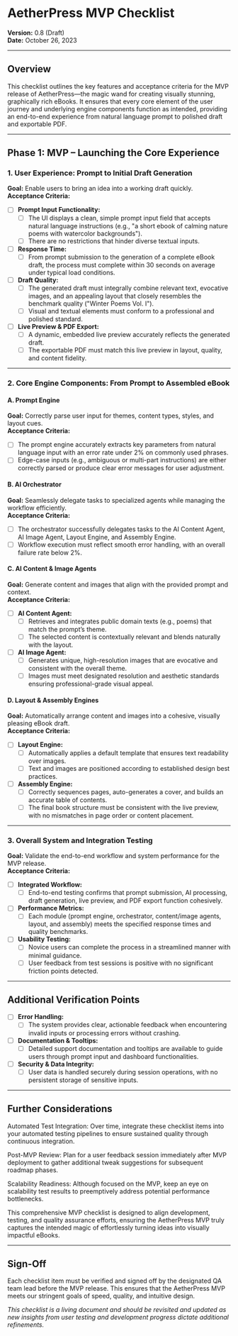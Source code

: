 # AetherPress MVP Checklist

**Version:** 0.8 (Draft)  
**Date:** October 26, 2023

---

## Overview

This checklist outlines the key features and acceptance criteria for the MVP release of AetherPress—the magic wand for creating visually stunning, graphically rich eBooks. It ensures that every core element of the user journey and underlying engine components function as intended, providing an end-to-end experience from natural language prompt to polished draft and exportable PDF.

---

## Phase 1: MVP – Launching the Core Experience

### 1. User Experience: Prompt to Initial Draft Generation

**Goal:** Enable users to bring an idea into a working draft quickly.  
**Acceptance Criteria:**
- [ ] **Prompt Input Functionality:**  
  - [ ] The UI displays a clean, simple prompt input field that accepts natural language instructions (e.g., "a short ebook of calming nature poems with watercolor backgrounds").
  - [ ] There are no restrictions that hinder diverse textual inputs.
  
- [ ] **Response Time:**  
  - [ ] From prompt submission to the generation of a complete eBook draft, the process must complete within 30 seconds on average under typical load conditions.
  
- [ ] **Draft Quality:**  
  - [ ] The generated draft must integrally combine relevant text, evocative images, and an appealing layout that closely resembles the benchmark quality ("Winter Poems Vol. I").
  - [ ] Visual and textual elements must conform to a professional and polished standard.
  
- [ ] **Live Preview & PDF Export:**  
  - [ ] A dynamic, embedded live preview accurately reflects the generated draft.
  - [ ] The exportable PDF must match this live preview in layout, quality, and content fidelity.

---



### 2. Core Engine Components: From Prompt to Assembled eBook

#### A. Prompt Engine

**Goal:** Correctly parse user input for themes, content types, styles, and layout cues.  
**Acceptance Criteria:**
- [ ] The prompt engine accurately extracts key parameters from natural language input with an error rate under 2% on commonly used phrases.
- [ ] Edge-case inputs (e.g., ambiguous or multi-part instructions) are either correctly parsed or produce clear error messages for user adjustment.

#### B. AI Orchestrator

**Goal:** Seamlessly delegate tasks to specialized agents while managing the workflow efficiently.  
**Acceptance Criteria:**
- [ ] The orchestrator successfully delegates tasks to the AI Content Agent, AI Image Agent, Layout Engine, and Assembly Engine.
- [ ] Workflow execution must reflect smooth error handling, with an overall failure rate below 2%.

#### C. AI Content & Image Agents

**Goal:** Generate content and images that align with the provided prompt and context.  
**Acceptance Criteria:**
- [ ] **AI Content Agent:**  
  - [ ] Retrieves and integrates public domain texts (e.g., poems) that match the prompt’s theme.
  - [ ] The selected content is contextually relevant and blends naturally with the layout.
  
- [ ] **AI Image Agent:**  
  - [ ] Generates unique, high-resolution images that are evocative and consistent with the overall theme.
  - [ ] Images must meet designated resolution and aesthetic standards ensuring professional-grade visual appeal.

#### D. Layout & Assembly Engines

**Goal:** Automatically arrange content and images into a cohesive, visually pleasing eBook draft.  
**Acceptance Criteria:**
- [ ] **Layout Engine:**  
  - [ ] Automatically applies a default template that ensures text readability over images.
  - [ ] Text and images are positioned according to established design best practices.
  
- [ ] **Assembly Engine:**  
  - [ ] Correctly sequences pages, auto-generates a cover, and builds an accurate table of contents.
  - [ ] The final book structure must be consistent with the live preview, with no mismatches in page order or content placement.

---



### 3. Overall System and Integration Testing

**Goal:** Validate the end-to-end workflow and system performance for the MVP release.  
**Acceptance Criteria:**
- [ ] **Integrated Workflow:**  
  - [ ] End-to-end testing confirms that prompt submission, AI processing, draft generation, live preview, and PDF export function cohesively.
  
- [ ] **Performance Metrics:**  
  - [ ] Each module (prompt engine, orchestrator, content/image agents, layout, and assembly) meets the specified response times and quality benchmarks.
  
- [ ] **Usability Testing:**  
  - [ ] Novice users can complete the process in a streamlined manner with minimal guidance.
  - [ ] User feedback from test sessions is positive with no significant friction points detected.

---

## Additional Verification Points

- [ ] **Error Handling:**  
  - [ ] The system provides clear, actionable feedback when encountering invalid inputs or processing errors without crashing.
  
- [ ] **Documentation & Tooltips:**  
  - [ ] Detailed support documentation and tooltips are available to guide users through prompt input and dashboard functionalities.
  
- [ ] **Security & Data Integrity:**  
  - [ ] User data is handled securely during session operations, with no persistent storage of sensitive inputs.

---

## Further Considerations

Automated Test Integration: Over time, integrate these checklist items into your automated testing pipelines to ensure sustained quality through continuous integration.

Post-MVP Review: Plan for a user feedback session immediately after MVP deployment to gather additional tweak suggestions for subsequent roadmap phases.

Scalability Readiness: Although focused on the MVP, keep an eye on scalability test results to preemptively address potential performance bottlenecks.


This comprehensive MVP checklist is designed to align development, testing, and quality assurance efforts, ensuring the AetherPress MVP truly captures the intended magic of effortlessly turning ideas into visually impactful eBooks.

---

## Sign-Off

Each checklist item must be verified and signed off by the designated QA team lead before the MVP release. This ensures that the AetherPress MVP meets our stringent goals of speed, quality, and intuitive design.

*This checklist is a living document and should be revisited and updated as new insights from user testing and development progress dictate additional refinements.*


